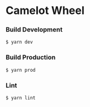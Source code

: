 # Camelot Wheel


### Build Development

    $ yarn dev
    
    
### Build Production

    $ yarn prod    
    
    
### Lint

    $ yarn lint


